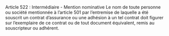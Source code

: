 Article 522 : Intermédiaire - Mention nominative
Le nom de toute personne ou société mentionnée à l’article 501 par l’entremise de laquelle a été souscrit un contrat d’assurance ou une adhésion à un tel contrat doit figurer sur l’exemplaire de ce contrat ou de tout document équivalent, remis au souscripteur ou adhérent.